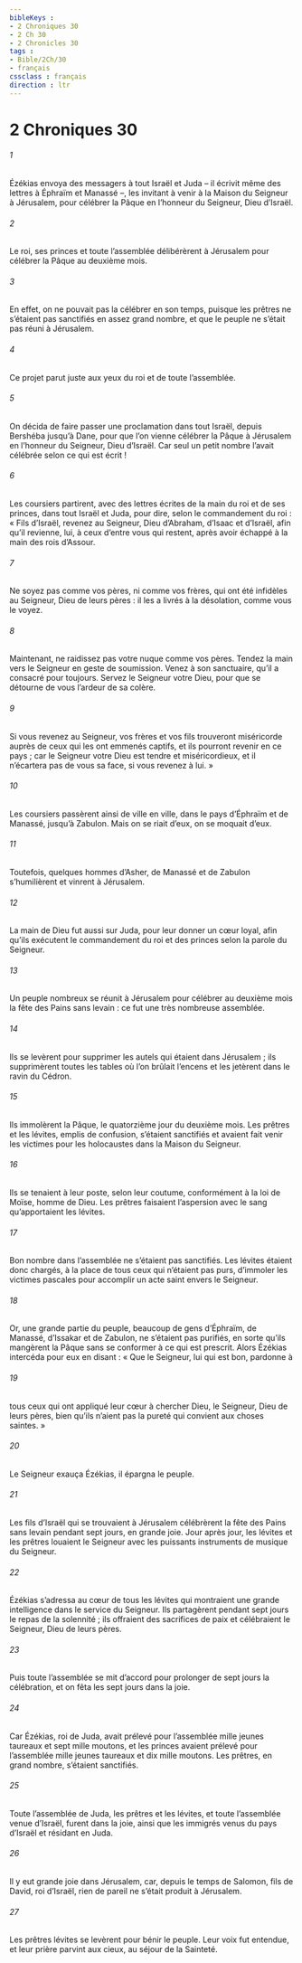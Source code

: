 ```yaml
---
bibleKeys : 
- 2 Chroniques 30
- 2 Ch 30
- 2 Chronicles 30
tags : 
- Bible/2Ch/30
- français
cssclass : français
direction : ltr
---
```


# 2 Chroniques 30

###### 1
Ézékias envoya des messagers à tout Israël et Juda – il écrivit même des lettres à Éphraïm et Manassé –, les invitant à venir à la Maison du Seigneur à Jérusalem, pour célébrer la Pâque en l’honneur du Seigneur, Dieu d’Israël.
###### 2
Le roi, ses princes et toute l’assemblée délibérèrent à Jérusalem pour célébrer la Pâque au deuxième mois.
###### 3
En effet, on ne pouvait pas la célébrer en son temps, puisque les prêtres ne s’étaient pas sanctifiés en assez grand nombre, et que le peuple ne s’était pas réuni à Jérusalem.
###### 4
Ce projet parut juste aux yeux du roi et de toute l’assemblée.
###### 5
On décida de faire passer une proclamation dans tout Israël, depuis Bershéba jusqu’à Dane, pour que l’on vienne célébrer la Pâque à Jérusalem en l’honneur du Seigneur, Dieu d’Israël. Car seul un petit nombre l’avait célébrée selon ce qui est écrit !
###### 6
Les coursiers partirent, avec des lettres écrites de la main du roi et de ses princes, dans tout Israël et Juda, pour dire, selon le commandement du roi : « Fils d’Israël, revenez au Seigneur, Dieu d’Abraham, d’Isaac et d’Israël, afin qu’il revienne, lui, à ceux d’entre vous qui restent, après avoir échappé à la main des rois d’Assour.
###### 7
Ne soyez pas comme vos pères, ni comme vos frères, qui ont été infidèles au Seigneur, Dieu de leurs pères : il les a livrés à la désolation, comme vous le voyez.
###### 8
Maintenant, ne raidissez pas votre nuque comme vos pères. Tendez la main vers le Seigneur en geste de soumission. Venez à son sanctuaire, qu’il a consacré pour toujours. Servez le Seigneur votre Dieu, pour que se détourne de vous l’ardeur de sa colère.
###### 9
Si vous revenez au Seigneur, vos frères et vos fils trouveront miséricorde auprès de ceux qui les ont emmenés captifs, et ils pourront revenir en ce pays ; car le Seigneur votre Dieu est tendre et miséricordieux, et il n’écartera pas de vous sa face, si vous revenez à lui. »
###### 10
Les coursiers passèrent ainsi de ville en ville, dans le pays d’Éphraïm et de Manassé, jusqu’à Zabulon. Mais on se riait d’eux, on se moquait d’eux.
###### 11
Toutefois, quelques hommes d’Asher, de Manassé et de Zabulon s’humilièrent et vinrent à Jérusalem.
###### 12
La main de Dieu fut aussi sur Juda, pour leur donner un cœur loyal, afin qu’ils exécutent le commandement du roi et des princes selon la parole du Seigneur.
###### 13
Un peuple nombreux se réunit à Jérusalem pour célébrer au deuxième mois la fête des Pains sans levain : ce fut une très nombreuse assemblée.
###### 14
Ils se levèrent pour supprimer les autels qui étaient dans Jérusalem ; ils supprimèrent toutes les tables où l’on brûlait l’encens et les jetèrent dans le ravin du Cédron.
###### 15
Ils immolèrent la Pâque, le quatorzième jour du deuxième mois. Les prêtres et les lévites, emplis de confusion, s’étaient sanctifiés et avaient fait venir les victimes pour les holocaustes dans la Maison du Seigneur.
###### 16
Ils se tenaient à leur poste, selon leur coutume, conformément à la loi de Moïse, homme de Dieu. Les prêtres faisaient l’aspersion avec le sang qu’apportaient les lévites.
###### 17
Bon nombre dans l’assemblée ne s’étaient pas sanctifiés. Les lévites étaient donc chargés, à la place de tous ceux qui n’étaient pas purs, d’immoler les victimes pascales pour accomplir un acte saint envers le Seigneur.
###### 18
Or, une grande partie du peuple, beaucoup de gens d’Éphraïm, de Manassé, d’Issakar et de Zabulon, ne s’étaient pas purifiés, en sorte qu’ils mangèrent la Pâque sans se conformer à ce qui est prescrit. Alors Ézékias intercéda pour eux en disant : « Que le Seigneur, lui qui est bon, pardonne à
###### 19
tous ceux qui ont appliqué leur cœur à chercher Dieu, le Seigneur, Dieu de leurs pères, bien qu’ils n’aient pas la pureté qui convient aux choses saintes. »
###### 20
Le Seigneur exauça Ézékias, il épargna le peuple.
###### 21
Les fils d’Israël qui se trouvaient à Jérusalem célébrèrent la fête des Pains sans levain pendant sept jours, en grande joie. Jour après jour, les lévites et les prêtres louaient le Seigneur avec les puissants instruments de musique du Seigneur.
###### 22
Ézékias s’adressa au cœur de tous les lévites qui montraient une grande intelligence dans le service du Seigneur. Ils partagèrent pendant sept jours le repas de la solennité ; ils offraient des sacrifices de paix et célébraient le Seigneur, Dieu de leurs pères.
###### 23
Puis toute l’assemblée se mit d’accord pour prolonger de sept jours la célébration, et on fêta les sept jours dans la joie.
###### 24
Car Ézékias, roi de Juda, avait prélevé pour l’assemblée mille jeunes taureaux et sept mille moutons, et les princes avaient prélevé pour l’assemblée mille jeunes taureaux et dix mille moutons. Les prêtres, en grand nombre, s’étaient sanctifiés.
###### 25
Toute l’assemblée de Juda, les prêtres et les lévites, et toute l’assemblée venue d’Israël, furent dans la joie, ainsi que les immigrés venus du pays d’Israël et résidant en Juda.
###### 26
Il y eut grande joie dans Jérusalem, car, depuis le temps de Salomon, fils de David, roi d’Israël, rien de pareil ne s’était produit à Jérusalem.
###### 27
Les prêtres lévites se levèrent pour bénir le peuple. Leur voix fut entendue, et leur prière parvint aux cieux, au séjour de la Sainteté.
